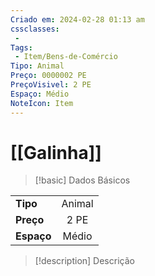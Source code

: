 ```yaml
---
Criado em: 2024-02-28 01:13 am
cssclasses:
 - 
Tags:
 - Item/Bens-de-Comércio
Tipo: Animal
Preço: 0000002 PE
PreçoVisivel: 2 PE
Espaço: Médio
NoteIcon: Item
---
```

# [[Galinha]]

> [!basic] Dados Básicos
> 
|            |     |
| ---------- |:---:|
| **Tipo**   |   Animal  |
| **Preço**  |  2 PE   |
| **Espaço** |   Médio   |
>
 
> [!description] Descrição
> 
>
